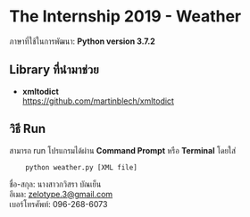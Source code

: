 # The Internship 2019 - Weather


ภาษาที่ใช้ในการพัฒนา: **Python version 3.7.2**<br>

## Library ที่นำมาช่วย
* **xmltodict** <br>
https://github.com/martinblech/xmltodict<br>


## วิธี Run
สามารถ run โปรแกรมได้ผ่าน **Command Prompt** หรือ **Terminal** โดยใส่
```
    python weather.py [XML file]
```
ชื่อ-สกุล: นางสาวกวิสรา  บัณเย็น<br>
อีเมล: zelotype.3@gmail.com<br>
เบอร์โทรศัพท์: 096-268-6073